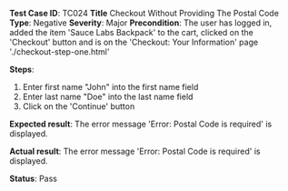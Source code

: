 **Test Case ID**: TC024
**Title** Checkout Without Providing The Postal Code
**Type**: Negative
**Severity**: Major
**Precondition**: The user has logged in, added the item 'Sauce Labs Backpack' to the cart, clicked on the 'Checkout' button and is on the 'Checkout: Your Information' page './checkout-step-one.html'

**Steps**:
1. Enter first name "John" into the first name field
2. Enter last name "Doe" into the last name field
3. Click on the 'Continue' button

**Expected result**: The error message 'Error: Postal Code is required' is displayed.

**Actual result**: The error message 'Error: Postal Code is required' is displayed.

**Status**: Pass